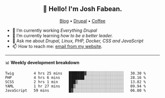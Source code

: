 <h2 align="center">👋 Hello! I'm Josh Fabean.</h2>
<p align="center">
  <a href="https://joshfabean.com">Blog</a> •
  <a href="https://www.drupal.org/u/joshfabean">Drupal</a> •
  <a href="https://www.buymeacoffee.com/LSxne6Yr4">Coffee</a>
</p>

- 🔭 I’m currently working *Everything Drupal*
- 🌱 I’m currently learning *how to be a better leader.*
- 💬 Ask me about *Drupal, Linux, PHP, Docker, CSS and JavaScript*
- 📫 How to reach me: [email from my website](https://joshfabean.com).

-------

📊 **Weekly development breakdown**
<!--START_SECTION:waka-->

```text
Twig         4 hrs 25 mins   ███████▓░░░░░░░░░░░░░░░░░   30.30 %
PHP          4 hrs 6 mins    ███████░░░░░░░░░░░░░░░░░░   28.16 %
SCSS         2 hrs 1 min     ███▒░░░░░░░░░░░░░░░░░░░░░   13.82 %
YAML         1 hr 27 mins    ██▒░░░░░░░░░░░░░░░░░░░░░░   09.94 %
JavaScript   59 mins         █▓░░░░░░░░░░░░░░░░░░░░░░░   06.80 %
```

<!--END_SECTION:waka-->

<!--
**fabean/fabean** is a ✨ _special_ ✨ repository because its `README.md` (this file) appears on your GitHub profile.

Here are some ideas to get you started:

- 🔭 I’m currently working on ...
- 🌱 I’m currently learning ...
- 👯 I’m looking to collaborate on ...
- 🤔 I’m looking for help with ...
- 💬 Ask me about ...
- 📫 How to reach me: ...
- 😄 Pronouns: ...
- ⚡ Fun fact: ...
-->
